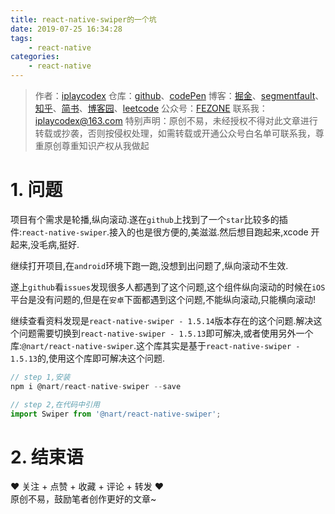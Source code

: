 ```yaml
---
title: react-native-swiper的一个坑
date: 2019-07-25 16:34:28
tags:
    - react-native
categories:
    - react-native
---
```


> 作者：[iplaycodex](http://iplaycodex.com)
> 仓库：[github](https://github.com/iplaycodex)、[codePen](https://codepen.io/iplaycodex)
> 博客：[掘金](https://juejin.im/user/3597257774478359)、[segmentfault](https://segmentfault.com/u/iplaycodex)、[知乎](https://www.zhihu.com/people/CallMeAllenLliu)、[简书](https://www.jianshu.com/u/9cd27f169c7e)、[博客园](https://www.cnblogs.com/)、[leetcode](https://leetcode-cn.com/u/iplaycodex/)
> 公众号：[FEZONE](http://iplaycodex.com)
> 联系我：[iplaycodex@163.com](iplaycodex@163.com)
> 特别声明：原创不易，未经授权不得对此文章进行转载或抄袭，否则按侵权处理，如需转载或开通公众号白名单可联系我，尊重原创尊重知识产权从我做起

# 1. 问题

项目有个需求是轮播,纵向滚动.遂在`github`上找到了一个`star`比较多的插件:`react-native-swiper`.接入的也是很方便的,美滋滋.然后想目跑起来,xcode 开起来,没毛病,挺好.

继续打开项目,在`android`环境下跑一跑,没想到出问题了,纵向滚动不生效.

遂上`github`看`issues`发现很多人都遇到了这个问题,这个组件纵向滚动的时候在`iOS`平台是没有问题的,但是在`安卓`下面都遇到这个问题,不能纵向滚动,只能横向滚动!

继续查看资料发现是`react-native-swiper - 1.5.14`版本存在的这个问题.解决这个问题需要切换到`react-native-swiper - 1.5.13`即可解决,或者使用另外一个库:`@nart/react-native-swiper`.这个库其实是基于`react-native-swiper - 1.5.13`的,使用这个库即可解决这个问题.

```javascript
// step 1,安装
npm i @nart/react-native-swiper --save

// step 2,在代码中引用
import Swiper from '@nart/react-native-swiper';
```

# 2. 结束语

❤️ 关注 + 点赞 + 收藏 + 评论 + 转发 ❤️ <br/>原创不易，鼓励笔者创作更好的文章~

<link rel="stylesheet" href="https://unpkg.com/gitalk/dist/gitalk.css">
<script src="https://unpkg.com/gitalk@latest/dist/gitalk.min.js"></script>

<div id="gitalk-container"></div>     
<script type="text/javascript">
    var gitalk = new Gitalk({
    // gitalk的主要参数
      clientID: `e4890482436f9cd96039`,
      clientSecret: `0425bf39d0c5cdedf4ae60a72fbd7a3d58d7d99e`,
      repo: `codeCheeseIssues`,
      owner: 'wawsc5354524',
      admin: ['wawsc5354524'],
      id: 'react-native-r21g',
        });
      gitalk.render('gitalk-container');
</script>

